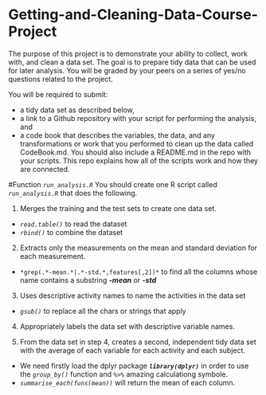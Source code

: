 # Getting-and-Cleaning-Data-Course-Project

The purpose of this project is to demonstrate your ability to collect, work with, and clean a data set. The goal is to prepare tidy data that can be used for later analysis. You will be graded by your peers on a series of yes/no questions related to the project. 


You will be required to submit: 

* a tidy data set as described below, 
* a link to a Github repository with your script for performing the analysis, and 
* a code book that describes the variables, the data, and any transformations or work that you performed to clean up the data called CodeBook.md. You should also include a README.md in the repo with your scripts. This repo explains how all of the scripts work and how they are connected.


#Function *`run_analysis.R`*
You should create one R script called *`run_analysis.R`* that does the following.  

1. Merges the training and the test sets to create one data set.
 - *`read.table()`* to read the dataset
 - *`rbind()`* to combine the dataset  
 
2. Extracts only the measurements on the mean and standard deviation for each measurement.
 - `*grep(.*-mean.*|.*-std.*,features[,2])*` to find all the columns whose name contains a substring <b>*-mean*</b> or <b>*-std*</b>
 
3. Uses descriptive activity names to name the activities in the data set
 - *`gsub()`* to replace all the chars or strings that apply
 
4. Appropriately labels the data set with descriptive variable names.

5. From the data set in step 4, creates a second, independent tidy data set with the average of each variable for each activity and each subject.
 - We need firstly load the dplyr package <b>*`library(dplyr)`*</b> in order to use the *`group_by()`* function and *`%>%`* amazing calculationg symbole.
 - *`summarise_each(funs(mean))`* will return the mean of each column.
 